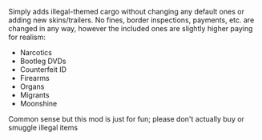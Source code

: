 Simply adds illegal-themed cargo without changing any default ones or adding new skins/trailers. No fines, border inspections, payments, etc. are changed in any way, however the included ones are slightly higher paying for realism:
- Narcotics
- Bootleg DVDs
- Counterfeit ID
- Firearms
- Organs
- Migrants
- Moonshine

Common sense but this mod is just for fun; please don't actually buy or smuggle illegal items
